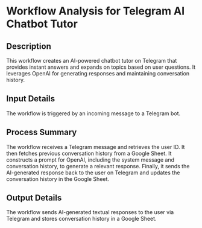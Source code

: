 # Workflow Analysis for Telegram AI Chatbot Tutor

## Description
This workflow creates an AI-powered chatbot tutor on Telegram that provides instant answers and expands on topics based on user questions. It leverages OpenAI for generating responses and maintaining conversation history.

## Input Details
The workflow is triggered by an incoming message to a Telegram bot.

## Process Summary
The workflow receives a Telegram message and retrieves the user ID. It then fetches previous conversation history from a Google Sheet. It constructs a prompt for OpenAI, including the system message and conversation history, to generate a relevant response. Finally, it sends the AI-generated response back to the user on Telegram and updates the conversation history in the Google Sheet.

## Output Details
The workflow sends AI-generated textual responses to the user via Telegram and stores conversation history in a Google Sheet.
